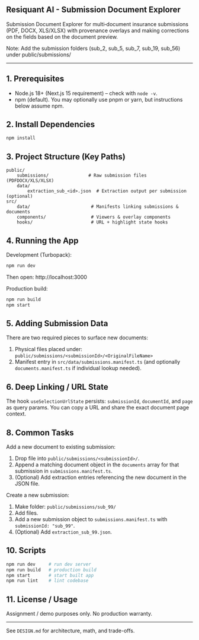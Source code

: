 ## Resiquant AI - Submission Document Explorer

Submission Document Explorer for multi‑document insurance submissions (PDF, DOCX, XLS/XLSX) with provenance overlays and making corrections on the fields based on the document preview.

Note: Add the submission folders (sub_2, sub_5, sub_7, sub_19, sub_56) under public/submissions/

---
## 1. Prerequisites
- Node.js 18+ (Next.js 15 requirement) – check with `node -v`.
- npm (default). You may optionally use pnpm or yarn, but instructions below assume npm.

## 2. Install Dependencies
```bash
npm install
```


## 3. Project Structure (Key Paths)
```
public/
	submissions/               # Raw submission files (PDFDOCX/XLS/XLSX)
	data/
		extraction_sub_<id>.json  # Extraction output per submission (optional)
src/
	data/                       # Manifests linking submissions & documents
	components/                 # Viewers & overlay components
	hooks/                      # URL + highlight state hooks
```

## 4. Running the App
Development (Turbopack):
```bash
npm run dev
```
Then open: http://localhost:3000

Production build:
```bash
npm run build
npm start
```

## 5. Adding Submission Data
There are two required pieces to surface new documents:
1. Physical files placed under: `public/submissions/<submissionId>/<OriginalFileName>`
2. Manifest entry in `src/data/submissions.manifest.ts` (and optionally `documents.manifest.ts` if individual lookup needed).




## 6. Deep Linking / URL State
The hook `useSelectionUrlState` persists: `submissionId`, `documentId`, and `page` as query params. You can copy a URL and share the exact document page context.


## 8. Common Tasks
Add a new document to existing submission:
1. Drop file into `public/submissions/<submissionId>/`.
2. Append a matching document object in the `documents` array for that submission in `submissions.manifest.ts`.
3. (Optional) Add extraction entries referencing the new document in the JSON file.

Create a new submission:
1. Make folder: `public/submissions/sub_99/`
2. Add files.
3. Add a new submission object to `submissions.manifest.ts` with `submissionId: "sub_99"`.
4. (Optional) Add `extraction_sub_99.json`.



## 10. Scripts
```bash
npm run dev     # run dev server
npm run build   # production build
npm start       # start built app
npm run lint    # lint codebase
```

## 11. License / Usage
Assignment / demo purposes only. No production warranty.

---
See `DESIGN.md` for architecture, math, and trade-offs.
